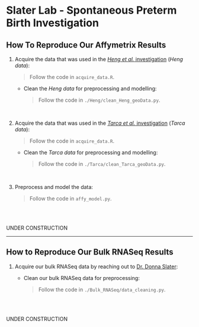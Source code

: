 # Slater Lab - Spontaneous Preterm Birth Investigation

## How To Reproduce Our Affymetrix Results

1. Acquire the data that was used in the [*Heng et al.* investigation](https://journals.plos.org/plosone/article?id=10.1371/journal.pone.0155191) (*Heng data*):
    > Follow the code in `acquire_data.R`.

    * Clean the *Heng data* for preprocessing and modelling:
    
        > Follow the code in `./Heng/clean_Heng_geoData.py`.

<br/>

2. Acquire the data that was used in the [*Tarca et al.* investigation](https://www.cell.com/cell-reports-medicine/pdfExtended/S2666-3791(21)00166-X) (*Tarca data*):
    > Follow the code in `acquire_data.R`.

    * Clean the *Tarca data* for preprocessing and modelling:
    
        > Follow the code in `./Tarca/clean_Tarca_geoData.py`.

<br/>

3. Preprocess and model the data:

    > Follow the code in `affy_model.py`.

<br/>
<br/>

UNDER CONSTRUCTION

---

## How to Reproduce Our Bulk RNASeq Results

1. Acquire our bulk RNASeq data by reaching out to [Dr. Donna Slater](mailto:dmslater@ucalgary.ca):
    
    * Clean our bulk RNASeq data for preprocessing:

        > Follow the code in `./Bulk_RNASeq/data_cleaning.py`.

<br/>
<br/>

UNDER CONSTRUCTION

